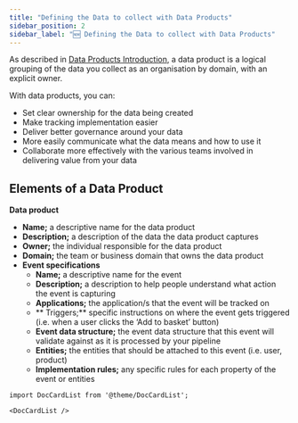 ```yaml
---
title: "Defining the Data to collect with Data Products"
sidebar_position: 2
sidebar_label: "🆕 Defining the Data to collect with Data Products"
---
```


As described in [Data Products Introduction](/docs/understanding-your-pipeline/data-products/), a data product is a logical grouping of the data you collect as an organisation by domain, with an explicit owner. 

With data products, you can:

* Set clear ownership for the data being created
* Make tracking implementation easier
* Deliver better governance around your data
* More easily communicate what the data means and how to use it
* Collaborate more effectively with the various teams involved in delivering value from your data

## Elements of a Data Product

**Data product**

- **Name;** a descriptive name for the data product
- **Description;** a description of the data the data product captures
- **Owner;** the individual responsible for the data product 
- **Domain;** the team or business domain that owns the data product
- **Event specifications**
    * **Name;** a descriptive name for the event 
    * **Description;** a description to help people understand what action the event is capturing
    * **Applications;** the application/s that the event will be tracked on 
    * ** Triggers;** specific instructions on where the event gets triggered (i.e. when a user clicks the ‘Add to basket’ button)
    * **Event data structure;** the event data structure that this event will validate against as it is processed by your pipeline
    * **Entities;** the entities that should be attached to this event (i.e. user, product)
    * **Implementation rules;** any specific rules for each property of the event or entities

```mdx-code-block
import DocCardList from '@theme/DocCardList';

<DocCardList />
```
